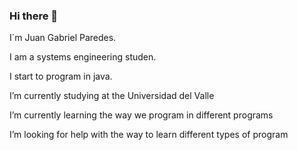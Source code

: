 ### Hi there 👋
I´m Juan Gabriel Paredes.


I am a systems engineering studen.


I start to program in java.


I’m currently studying at the Universidad del Valle


I’m currently learning the way we program in different programs


I’m looking for help with the way to learn different types of program
<!--
**juangabrielparedes/juangabrielparedes** is a ✨ _special_ ✨ repository because its `README.md` (this file) appears on your GitHub profile.

Here are some ideas to get you started:

- 🔭 I’m currently studying at the Universidad del Valle
- 🌱 I’m currently learning the way we program in different programs
- 👯 I’m looking to collaborate on ...
- 🤔 I’m looking for help with the way to learn different types of program
- 💬 Ask me about ...
- 📫 How to reach me: ...
- 😄 Pronouns: ...
- ⚡ Fun fact: ...
-->
